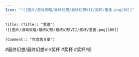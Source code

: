 ```yaml
---
Icon: "![[图片/游戏攻略/最终幻想/最终幻想VII/奖杯/重逢.png|30]]"
---
```

```ad-common-bronze-trophy
title: (Title:: "重逢")
![[图片/游戏攻略/最终幻想/最终幻想VII/奖杯/重逢.png|100]]

(Comment:: "完成第８章")
```

#最终幻想/最终幻想VII/奖杯 #奖杯 #奖杯/铜

